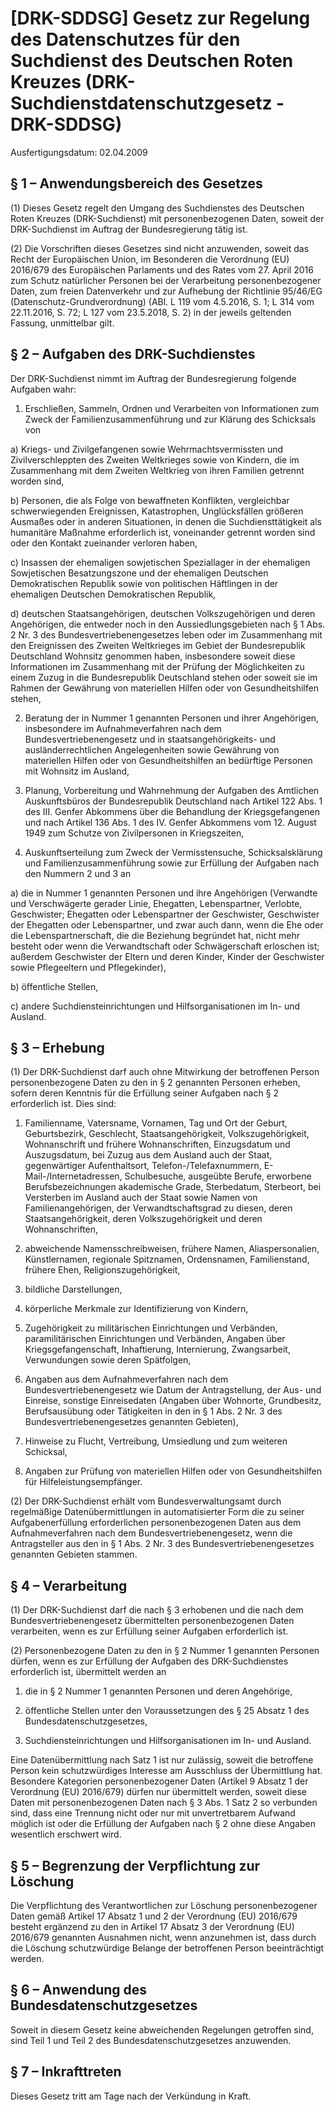 # [DRK-SDDSG] Gesetz zur Regelung des Datenschutzes für den Suchdienst des Deutschen Roten Kreuzes  (DRK-Suchdienstdatenschutzgesetz - DRK-SDDSG)

Ausfertigungsdatum: 02.04.2009

 

## § 1 – Anwendungsbereich des Gesetzes

(1) Dieses Gesetz regelt den Umgang des Suchdienstes des Deutschen Roten Kreuzes (DRK-Suchdienst) mit personenbezogenen Daten, soweit der DRK-Suchdienst im Auftrag der Bundesregierung tätig ist.

(2) Die Vorschriften dieses Gesetzes sind nicht anzuwenden, soweit das Recht der Europäischen Union, im Besonderen die Verordnung (EU) 2016/679 des Europäischen Parlaments und des Rates vom 27. April 2016 zum Schutz natürlicher Personen bei der Verarbeitung personenbezogener Daten, zum freien Datenverkehr und zur Aufhebung der Richtlinie 95/46/EG (Datenschutz-Grundverordnung) (ABl. L 119 vom 4.5.2016, S. 1; L 314 vom 22.11.2016, S. 72; L 127 vom 23.5.2018, S. 2) in der jeweils geltenden Fassung, unmittelbar gilt.


## § 2 – Aufgaben des DRK-Suchdienstes

Der DRK-Suchdienst nimmt im Auftrag der Bundesregierung folgende Aufgaben wahr:

1. Erschließen, Sammeln, Ordnen und Verarbeiten von Informationen zum Zweck der Familienzusammenführung und zur Klärung des Schicksals von

a) Kriegs- und Zivilgefangenen sowie Wehrmachtsvermissten und Zivilverschleppten des Zweiten Weltkrieges sowie von Kindern, die im Zusammenhang mit dem Zweiten Weltkrieg von ihren Familien getrennt worden sind,

b) Personen, die als Folge von bewaffneten Konflikten, vergleichbar schwerwiegenden Ereignissen, Katastrophen, Unglücksfällen größeren Ausmaßes oder in anderen Situationen, in denen die Suchdiensttätigkeit als humanitäre Maßnahme erforderlich ist, voneinander getrennt worden sind oder den Kontakt zueinander verloren haben,

c) Insassen der ehemaligen sowjetischen Speziallager in der ehemaligen Sowjetischen Besatzungszone und der ehemaligen Deutschen Demokratischen Republik sowie von politischen Häftlingen in der ehemaligen Deutschen Demokratischen Republik,

d) deutschen Staatsangehörigen, deutschen Volkszugehörigen und deren Angehörigen, die entweder noch in den Aussiedlungsgebieten nach § 1 Abs. 2 Nr. 3 des Bundesvertriebenengesetzes leben oder im Zusammenhang mit den Ereignissen des Zweiten Weltkrieges im Gebiet der Bundesrepublik Deutschland Wohnsitz genommen haben, insbesondere soweit diese Informationen im Zusammenhang mit der Prüfung der Möglichkeiten zu einem Zuzug in die Bundesrepublik Deutschland stehen oder soweit sie im Rahmen der Gewährung von materiellen Hilfen oder von Gesundheitshilfen stehen,

2. Beratung der in Nummer 1 genannten Personen und ihrer Angehörigen, insbesondere im Aufnahmeverfahren nach dem Bundesvertriebenengesetz und in staatsangehörigkeits- und ausländerrechtlichen Angelegenheiten sowie Gewährung von materiellen Hilfen oder von Gesundheitshilfen an bedürftige Personen mit Wohnsitz im Ausland,

3. Planung, Vorbereitung und Wahrnehmung der Aufgaben des Amtlichen Auskunftsbüros der Bundesrepublik Deutschland nach Artikel 122 Abs. 1 des III. Genfer Abkommens über die Behandlung der Kriegsgefangenen und nach Artikel 136 Abs. 1 des IV. Genfer Abkommens vom 12. August 1949 zum Schutze von Zivilpersonen in Kriegszeiten,

4. Auskunftserteilung zum Zweck der Vermisstensuche, Schicksalsklärung und Familienzusammenführung sowie zur Erfüllung der Aufgaben nach den Nummern 2 und 3 an

a) die in Nummer 1 genannten Personen und ihre Angehörigen (Verwandte und Verschwägerte gerader Linie, Ehegatten, Lebenspartner, Verlobte, Geschwister; Ehegatten oder Lebenspartner der Geschwister, Geschwister der Ehegatten oder Lebenspartner, und zwar auch dann, wenn die Ehe oder die Lebenspartnerschaft, die die Beziehung begründet hat, nicht mehr besteht oder wenn die Verwandtschaft oder Schwägerschaft erloschen ist; außerdem Geschwister der Eltern und deren Kinder, Kinder der Geschwister sowie Pflegeeltern und Pflegekinder),

b) öffentliche Stellen,

c) andere Suchdiensteinrichtungen und Hilfsorganisationen im In- und Ausland.


## § 3 – Erhebung

(1) Der DRK-Suchdienst darf auch ohne Mitwirkung der betroffenen Person personenbezogene Daten zu den in § 2 genannten Personen erheben, sofern deren Kenntnis für die Erfüllung seiner Aufgaben nach § 2 erforderlich ist. Dies sind:

1. Familienname, Vatersname, Vornamen, Tag und Ort der Geburt, Geburtsbezirk, Geschlecht, Staatsangehörigkeit, Volkszugehörigkeit, Wohnanschrift und frühere Wohnanschriften, Einzugsdatum und Auszugsdatum, bei Zuzug aus dem Ausland auch der Staat, gegenwärtiger Aufenthaltsort, Telefon-/Telefaxnummern, E-Mail-/Internetadressen, Schulbesuche, ausgeübte Berufe, erworbene Berufsbezeichnungen akademische Grade, Sterbedatum, Sterbeort, bei Versterben im Ausland auch der Staat sowie Namen von Familienangehörigen, der Verwandtschaftsgrad zu diesen, deren Staatsangehörigkeit, deren Volkszugehörigkeit und deren Wohnanschriften,

2. abweichende Namensschreibweisen, frühere Namen, Aliaspersonalien, Künstlernamen, regionale Spitznamen, Ordensnamen, Familienstand, frühere Ehen, Religionszugehörigkeit,

3. bildliche Darstellungen,

4. körperliche Merkmale zur Identifizierung von Kindern,

5. Zugehörigkeit zu militärischen Einrichtungen und Verbänden, paramilitärischen Einrichtungen und Verbänden, Angaben über Kriegsgefangenschaft, Inhaftierung, Internierung, Zwangsarbeit, Verwundungen sowie deren Spätfolgen,

6. Angaben aus dem Aufnahmeverfahren nach dem Bundesvertriebenengesetz wie Datum der Antragstellung, der Aus- und Einreise, sonstige Einreisedaten (Angaben über Wohnorte, Grundbesitz, Berufsausübung oder Tätigkeiten in den in § 1 Abs. 2 Nr. 3 des Bundesvertriebenengesetzes genannten Gebieten),

7. Hinweise zu Flucht, Vertreibung, Umsiedlung und zum weiteren Schicksal,

8. Angaben zur Prüfung von materiellen Hilfen oder von Gesundheitshilfen für Hilfeleistungsempfänger.

(2) Der DRK-Suchdienst erhält vom Bundesverwaltungsamt durch regelmäßige Datenübermittlungen in automatisierter Form die zu seiner Aufgabenerfüllung erforderlichen personenbezogenen Daten aus dem Aufnahmeverfahren nach dem Bundesvertriebenengesetz, wenn die Antragsteller aus den in § 1 Abs. 2 Nr. 3 des Bundesvertriebenengesetzes genannten Gebieten stammen.


## § 4 – Verarbeitung

(1) Der DRK-Suchdienst darf die nach § 3 erhobenen und die nach dem Bundesvertriebenengesetz übermittelten personenbezogenen Daten verarbeiten, wenn es zur Erfüllung seiner Aufgaben erforderlich ist.

(2) Personenbezogene Daten zu den in § 2 Nummer 1 genannten Personen dürfen, wenn es zur Erfüllung der Aufgaben des DRK-Suchdienstes erforderlich ist, übermittelt werden an

1. die in § 2 Nummer 1 genannten Personen und deren Angehörige,

2. öffentliche Stellen unter den Voraussetzungen des § 25 Absatz 1 des Bundesdatenschutzgesetzes,

3. Suchdiensteinrichtungen und Hilfsorganisationen im In- und Ausland.

Eine Datenübermittlung nach Satz 1 ist nur zulässig, soweit die betroffene Person kein schutzwürdiges Interesse am Ausschluss der Übermittlung hat. Besondere Kategorien personenbezogener Daten (Artikel 9 Absatz 1 der Verordnung (EU) 2016/679) dürfen nur übermittelt werden, soweit diese Daten mit personenbezogenen Daten nach § 3 Abs. 1 Satz 2 so verbunden sind, dass eine Trennung nicht oder nur mit unvertretbarem Aufwand möglich ist oder die Erfüllung der Aufgaben nach § 2 ohne diese Angaben wesentlich erschwert wird.


## § 5 – Begrenzung der Verpflichtung zur Löschung

Die Verpflichtung des Verantwortlichen zur Löschung personenbezogener Daten gemäß Artikel 17 Absatz 1 und 2 der Verordnung (EU) 2016/679 besteht ergänzend zu den in Artikel 17 Absatz 3 der Verordnung (EU) 2016/679 genannten Ausnahmen nicht, wenn anzunehmen ist, dass durch die Löschung schutzwürdige Belange der betroffenen Person beeinträchtigt werden.


## § 6 – Anwendung des Bundesdatenschutzgesetzes

Soweit in diesem Gesetz keine abweichenden Regelungen getroffen sind, sind Teil 1 und Teil 2 des Bundesdatenschutzgesetzes anzuwenden.


## § 7 – Inkrafttreten

Dieses Gesetz tritt am Tage nach der Verkündung in Kraft.
